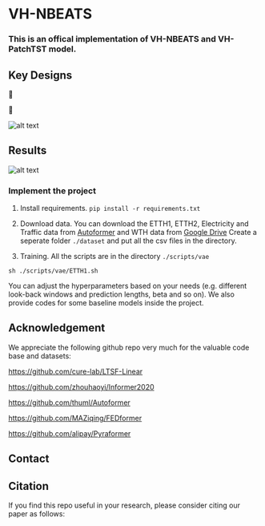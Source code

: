 # VH-NBEATS
### This is an offical implementation of VH-NBEATS and VH-PatchTST model. 



## Key Designs

:star2: 

:star2: 

![alt text](https://github.com/runze1223/VH-NBEATS/main/pic/VH-NBEATS.png)

## Results


![alt text](https://github.com/yuqinie98/PatchTST/blob/main/pic/table3.png)


### Implement the project

1. Install requirements. ```pip install -r requirements.txt```

2. Download data. You can download the ETTH1, ETTH2, Electricity and Traffic data from [Autoformer](https://drive.google.com/drive/folders/1ZOYpTUa82_jCcxIdTmyr0LXQfvaM9vIy) and WTH data from [Google Drive](https://drive.google.com/drive/folders/1ohGYWWohJlOlb2gsGTeEq3Wii2egnEPR?usp=sharing) Create a seperate folder ```./dataset``` and put all the csv files in the directory.

3. Training. All the scripts are in the directory ```./scripts/vae```
```
sh ./scripts/vae/ETTH1.sh
```
You can adjust the hyperparameters based on your needs (e.g. different look-back windows and prediction lengths, beta and so on). We also provide codes for some baseline models inside the project.


## Acknowledgement

We appreciate the following github repo very much for the valuable code base and datasets:

https://github.com/cure-lab/LTSF-Linear

https://github.com/zhouhaoyi/Informer2020

https://github.com/thuml/Autoformer

https://github.com/MAZiqing/FEDformer

https://github.com/alipay/Pyraformer


## Contact



## Citation

If you find this repo useful in your research, please consider citing our paper as follows:

```

```

